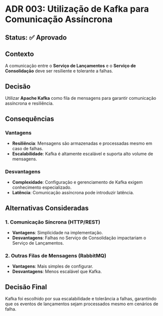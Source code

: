 # **ADR 003: Utilização de Kafka para Comunicação Assíncrona**

## **Status**: ✅ Aprovado

## **Contexto**  
A comunicação entre o **Serviço de Lançamentos** e o **Serviço de Consolidação** deve ser resiliente e tolerante a falhas.  

## **Decisão**  
Utilizar **Apache Kafka** como fila de mensagens para garantir comunicação assíncrona e resiliência.  

## **Consequências**  
### **Vantagens**  
- **Resiliência**: Mensagens são armazenadas e processadas mesmo em caso de falhas.  
- **Escalabilidade**: Kafka é altamente escalável e suporta alto volume de mensagens.  

### **Desvantagens**  
- **Complexidade**: Configuração e gerenciamento de Kafka exigem conhecimento especializado.  
- **Latência**: Comunicação assíncrona pode introduzir latência.  

## **Alternativas Consideradas**  
### **1. Comunicação Síncrona (HTTP/REST)**  
- **Vantagens**: Simplicidade na implementação.  
- **Desvantagens**: Falhas no Serviço de Consolidação impactariam o Serviço de Lançamentos.  

### **2. Outras Filas de Mensagens (RabbitMQ)**  
- **Vantagens**: Mais simples de configurar.  
- **Desvantagens**: Menos escalável que Kafka.  

## **Decisão Final**  
Kafka foi escolhido por sua escalabilidade e tolerância a falhas, garantindo que os eventos de lançamentos sejam processados mesmo em cenários de falha.  
